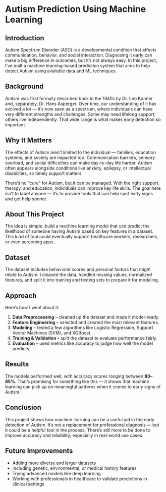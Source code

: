 # Autism Prediction Using Machine Learning

## Introduction

Autism Spectrum Disorder (ASD) is a developmental condition that affects communication, behavior, and social interaction. Diagnosing it early can make a big difference in outcomes, but it’s not always easy. In this project, I’ve built a machine learning-based prediction system that aims to help detect Autism using available data and ML techniques.

## Background

Autism was first formally described back in the 1940s by Dr. Leo Kanner and, separately, Dr. Hans Asperger. Over time, our understanding of it has evolved a lot — it’s now seen as a spectrum, where individuals can have very different strengths and challenges. Some may need lifelong support; others live independently. That wide range is what makes early detection so important.

## Why It Matters

The effects of Autism aren’t limited to the individual — families, education systems, and society are impacted too. Communication barriers, sensory overload, and social difficulties can make day-to-day life harder. Autism often appears alongside conditions like anxiety, epilepsy, or intellectual disabilities, so timely support matters.

There’s no “cure” for Autism, but it can be managed. With the right support, therapy, and education, individuals can improve key life skills. The goal here isn’t to label anyone — it’s to provide tools that can help spot early signs and get help sooner.

## About This Project

The idea is simple: build a machine learning model that can predict the likelihood of someone having Autism based on key features in a dataset. This kind of tool could eventually support healthcare workers, researchers, or even screening apps.

## Dataset

The dataset includes behavioral scores and personal factors that might relate to Autism. I cleaned the data, handled missing values, normalized features, and split it into training and testing sets to prepare it for modeling.

## Approach

Here’s how I went about it:

1. **Data Preprocessing** – cleaned up the dataset and made it model-ready.
2. **Feature Engineering** – selected and created the most relevant features.
3. **Modeling** – tested a few algorithms like Logistic Regression, Support Vector Machines (SVM), and XGBoost.
4. **Training & Validation** – split the dataset to evaluate performance fairly.
5. **Evaluation** – used metrics like accuracy to judge how well the model predicts.

## Results

The models performed well, with accuracy scores ranging between **80–85%**. That’s promising for something like this — it shows that machine learning can pick up on meaningful patterns when it comes to early signs of Autism.

## Conclusion

This project shows how machine learning can be a useful aid in the early detection of Autism. It’s not a replacement for professional diagnosis — but it could be a helpful tool in the process. There’s still more to be done to improve accuracy and reliability, especially in real-world use cases.

## Future Improvements

- Adding more diverse and larger datasets
- Including genetic, environmental, or medical history features
- Trying advanced models like deep learning
- Working with professionals in healthcare to validate predictions in clinical settings

